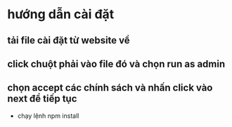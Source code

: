 # hướng dẫn cài đặt
## tải file cài đặt từ website về
## click chuột phải vào file đó và chọn run as admin
## chọn accept các chính sách và nhấn click vào next để tiếp tục
 - chạy lệnh npm install 

